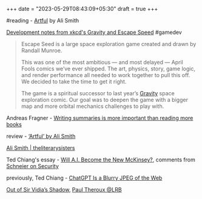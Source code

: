 +++
date = "2023-05-29T08:43:09+05:30"
draft = true
+++

#reading - [Artful](https://www.theguardian.com/books/2012/nov/18/artful-ali-smith-review) by Ali Smith

[Development notes from xkcd's Gravity and Escape Speed](https://chromakode.com/post/xkcd-gravity-escape-speed/) #gamedev

> Escape Seed is a large space exploration game created and drawn by Randall Munroe. 
> 
> This was one of the most ambitious — and most delayed — April Fools comics we’ve ever shipped. The art, physics, story, game logic, and render performance all needed to work together to pull this off. We decided to take the time to get it right.
>
> The game is a spiritual successor to last year’s [Gravity](https://xkcd.com/2712) space exploration comic. Our goal was to deepen the game with a bigger map and more orbital mechanics challenges to play with.

Andreas Fragner - [Writing summaries is more important than reading more books](https://www.andreasfragner.com/writing/writing-summaries)

review - [‘Artful’ by Ali Smith](https://theliterarysisters.wordpress.com/2015/04/17/one-from-the-archive-artful-by-ali-smith/)

[Ali Smith | theliterarysisters](https://theliterarysisters.wordpress.com/tag/ali-smith/)

Ted Chiang's essay - [Will A.I. Become the New McKinsey?](https://www.newyorker.com/science/annals-of-artificial-intelligence/will-ai-become-the-new-mckinsey), comments from [Schneier on Security](https://www.schneier.com/blog/archives/2023/05/ted-chiang-on-the-risks-of-ai.html#comments)

previously, Ted Chiang - [ChatGPT Is a Blurry JPEG of the Web](https://www.newyorker.com/tech/annals-of-technology/chatgpt-is-a-blurry-jpeg-of-the-web)

[Out of Sir Vidia’s Shadow](https://www.lrb.co.uk/the-paper/v44/n04/paul-theroux/diary), [Paul Theroux @LRB](https://www.lrb.co.uk/contributors/paul-theroux)
